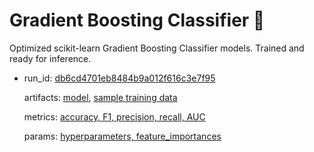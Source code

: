 # Gradient Boosting Classifier 🚀 

Optimized scikit-learn Gradient Boosting Classifier models. Trained and ready for inference. 

- run_id: [db6cd4701eb8484b9a012f616c3e7f95](./345569890189320585/db6cd4701eb8484b9a012f616c3e7f95/)
  
  artifacts: [model](./345569890189320585/db6cd4701eb8484b9a012f616c3e7f95/artifacts/model/), [sample training data](./345569890189320585/db6cd4701eb8484b9a012f616c3e7f95/artifacts/sample_train_data_71735.csv)
  
  metrics: [accuracy, F1, precision, recall, AUC](./345569890189320585/db6cd4701eb8484b9a012f616c3e7f95/metrics/)
  
  params: [hyperparameters, feature_importances](./345569890189320585/db6cd4701eb8484b9a012f616c3e7f95/params/)

